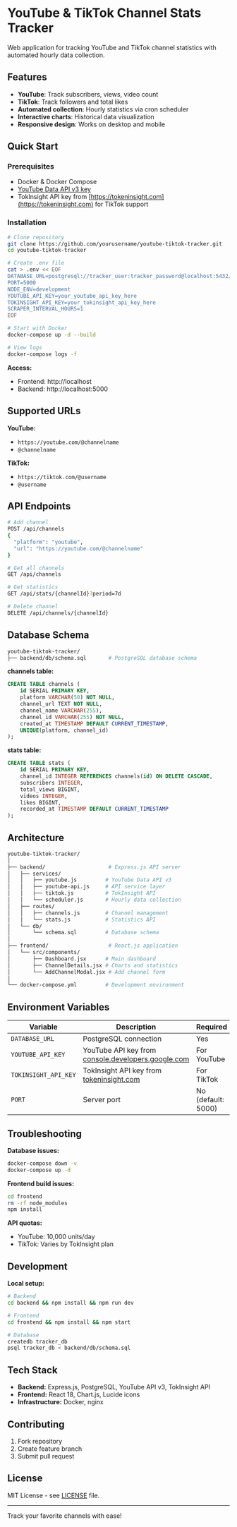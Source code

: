 # YouTube & TikTok Channel Stats Tracker

Web application for tracking YouTube and TikTok channel statistics with automated hourly data collection.

## Features

- **YouTube**: Track subscribers, views, video count
- **TikTok**: Track followers and total likes
- **Automated collection**: Hourly statistics via cron scheduler
- **Interactive charts**: Historical data visualization
- **Responsive design**: Works on desktop and mobile

## Quick Start

### Prerequisites

- Docker & Docker Compose
- [YouTube Data API v3 key](https://console.developers.google.com/)
- TokInsight API key from [https://tokeninsight.com](https://tokeninsight.com) for TikTok support

### Installation

```bash
# Clone repository
git clone https://github.com/yourusername/youtube-tiktok-tracker.git
cd youtube-tiktok-tracker

# Create .env file
cat > .env << EOF
DATABASE_URL=postgresql://tracker_user:tracker_password@localhost:5432/tracker_db
PORT=5000
NODE_ENV=development
YOUTUBE_API_KEY=your_youtube_api_key_here
TOKINSIGHT_API_KEY=your_tokinsight_api_key_here
SCRAPER_INTERVAL_HOURS=1
EOF

# Start with Docker
docker-compose up -d --build

# View logs
docker-compose logs -f
```

**Access:**

- Frontend: http://localhost
- Backend: http://localhost:5000

## Supported URLs

**YouTube:**

- `https://youtube.com/@channelname`
- `@channelname`

**TikTok:**

- `https://tiktok.com/@username`
- `@username`

## API Endpoints

```bash
# Add channel
POST /api/channels
{
  "platform": "youtube",
  "url": "https://youtube.com/@channelname"
}

# Get all channels
GET /api/channels

# Get statistics
GET /api/stats/{channelId}?period=7d

# Delete channel
DELETE /api/channels/{channelId}
```

## Database Schema

```bash
youtube-tiktok-tracker/
├── backend/db/schema.sql       # PostgreSQL database schema
```

**channels table:**

```sql
CREATE TABLE channels (
    id SERIAL PRIMARY KEY,
    platform VARCHAR(50) NOT NULL,
    channel_url TEXT NOT NULL,
    channel_name VARCHAR(255),
    channel_id VARCHAR(255) NOT NULL,
    created_at TIMESTAMP DEFAULT CURRENT_TIMESTAMP,
    UNIQUE(platform, channel_id)
);
```

**stats table:**

```sql
CREATE TABLE stats (
    id SERIAL PRIMARY KEY,
    channel_id INTEGER REFERENCES channels(id) ON DELETE CASCADE,
    subscribers INTEGER,
    total_views BIGINT,
    videos INTEGER,
    likes BIGINT,
    recorded_at TIMESTAMP DEFAULT CURRENT_TIMESTAMP
);
```

## Architecture

```bash
youtube-tiktok-tracker/
│
├── backend/                    # Express.js API server
│   ├── services/
│   │   ├── youtube.js         # YouTube Data API v3
│   │   ├── youtube-api.js     # API service layer
│   │   ├── tiktok.js          # TokInsight API
│   │   └── scheduler.js       # Hourly data collection
│   ├── routes/
│   │   ├── channels.js        # Channel management
│   │   └── stats.js           # Statistics API
│   └── db/
│       └── schema.sql         # Database schema
│
├── frontend/                   # React.js application
│   └── src/components/
│       ├── Dashboard.jsx      # Main dashboard
│       ├── ChannelDetails.jsx # Charts and statistics
│       └── AddChannelModal.jsx # Add channel form
│
└── docker-compose.yml         # Development environment
```

## Environment Variables

| Variable             | Description                                                                                  | Required           |
| -------------------- | -------------------------------------------------------------------------------------------- | ------------------ |
| `DATABASE_URL`       | PostgreSQL connection                                                                        | Yes                |
| `YOUTUBE_API_KEY`    | YouTube API key from [console.developers.google.com](https://console.developers.google.com/) | For YouTube        |
| `TOKINSIGHT_API_KEY` | TokInsight API key from [tokeninsight.com](https://tokeninsight.com)                         | For TikTok         |
| `PORT`               | Server port                                                                                  | No (default: 5000) |

## Troubleshooting

**Database issues:**

```bash
docker-compose down -v
docker-compose up -d
```

**Frontend build issues:**

```bash
cd frontend
rm -rf node_modules
npm install
```

**API quotas:**

- YouTube: 10,000 units/day
- TikTok: Varies by TokInsight plan

## Development

**Local setup:**

```bash
# Backend
cd backend && npm install && npm run dev

# Frontend
cd frontend && npm install && npm start

# Database
createdb tracker_db
psql tracker_db < backend/db/schema.sql
```

## Tech Stack

- **Backend:** Express.js, PostgreSQL, YouTube API v3, TokInsight API
- **Frontend:** React 18, Chart.js, Lucide icons
- **Infrastructure:** Docker, nginx

## Contributing

1. Fork repository
2. Create feature branch
3. Submit pull request

## License

MIT License - see [LICENSE](LICENSE) file.

---

Track your favorite channels with ease!
